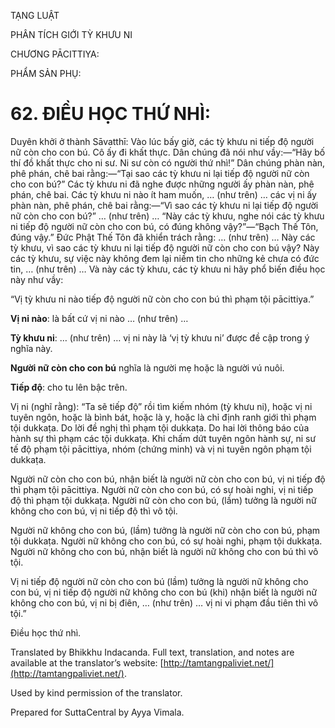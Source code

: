  

TẠNG LUẬT

PHÂN TÍCH GIỚI TỲ KHƯU NI

CHƯƠNG PĀCITTIYA:

PHẨM SẢN PHỤ:

# 62\. ĐIỀU HỌC THỨ NHÌ:

Duyên khởi ở thành Sāvatthī: Vào lúc bấy giờ, các tỳ khưu ni tiếp độ người nữ còn cho con bú. Cô ấy đi khất thực. Dân chúng đã nói như vầy:—“Hãy bố thí đồ khất thực cho ni sư. Ni sư còn có người thứ nhì!” Dân chúng phàn nàn, phê phán, chê bai rằng:—“Tại sao các tỳ khưu ni lại tiếp độ người nữ còn cho con bú?” Các tỳ khưu ni đã nghe được những người ấy phàn nàn, phê phán, chê bai. Các tỳ khưu ni nào ít ham muốn, … (như trên) … các vị ni ấy phàn nàn, phê phán, chê bai rằng:—“Vì sao các tỳ khưu ni lại tiếp độ người nữ còn cho con bú?” … (như trên) … “Này các tỳ khưu, nghe nói các tỳ khưu ni tiếp độ người nữ còn cho con bú, có đúng không vậy?”—“Bạch Thế Tôn, đúng vậy.” Đức Phật Thế Tôn đã khiển trách rằng: … (như trên) … Này các tỳ khưu, vì sao các tỳ khưu ni lại tiếp độ người nữ còn cho con bú vậy? Này các tỳ khưu, sự việc này không đem lại niềm tin cho những kẻ chưa có đức tin, … (như trên) … Và này các tỳ khưu, các tỳ khưu ni hãy phổ biến điều học này như vầy:

“Vị tỳ khưu ni nào tiếp độ người nữ còn cho con bú thì phạm tội pācittiya.”

**Vị ni nào**: là bất cứ vị ni nào … (như trên) …

**Tỳ khưu ni**: … (như trên) … vị ni này là ‘vị tỳ khưu ni’ được đề cập trong ý nghĩa này.

**Người nữ còn cho con bú** nghĩa là người mẹ hoặc là người vú nuôi.

**Tiếp độ**: cho tu lên bậc trên.

Vị ni (nghĩ rằng): “Ta sẽ tiếp độ” rồi tìm kiếm nhóm (tỳ khưu ni), hoặc vị ni tuyên ngôn, hoặc là bình bát, hoặc là y, hoặc là chỉ định ranh giới thì phạm tội dukkaṭa. Do lời đề nghị thì phạm tội dukkaṭa. Do hai lời thông báo của hành sự thì phạm các tội dukkaṭa. Khi chấm dứt tuyên ngôn hành sự, ni sư tế độ phạm tội pācittiya, nhóm (chứng minh) và vị ni tuyên ngôn phạm tội dukkaṭa.

Người nữ còn cho con bú, nhận biết là người nữ còn cho con bú, vị ni tiếp độ thì phạm tội pācittiya. Người nữ còn cho con bú, có sự hoài nghi, vị ni tiếp độ thì phạm tội dukkaṭa. Người nữ còn cho con bú, (lầm) tưởng là người nữ không cho con bú, vị ni tiếp độ thì vô tội.

Người nữ không cho con bú, (lầm) tưởng là người nữ còn cho con bú, phạm tội dukkaṭa. Người nữ không cho con bú, có sự hoài nghi, phạm tội dukkaṭa. Người nữ không cho con bú, nhận biết là người nữ không cho con bú thì vô tội.

Vị ni tiếp độ người nữ còn cho con bú (lầm) tưởng là người nữ không cho con bú, vị ni tiếp độ người nữ không cho con bú (khi) nhận biết là người nữ không cho con bú, vị ni bị điên, … (như trên) … vị ni vi phạm đầu tiên thì vô tội.”

Điều học thứ nhì.

Translated by Bhikkhu Indacanda. Full text, translation, and notes are available at the translator’s website: [http://tamtangpaliviet.net/](http://tamtangpaliviet.net/).

Used by kind permission of the translator.

Prepared for SuttaCentral by Ayya Vimala.